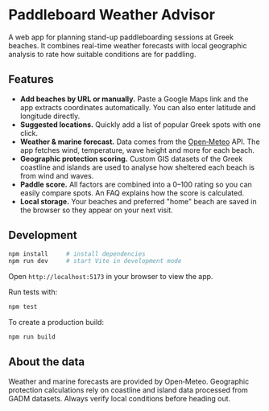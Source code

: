 # Paddleboard Weather Advisor

A web app for planning stand-up paddleboarding sessions at Greek beaches. It combines real-time weather forecasts with local geographic analysis to rate how suitable conditions are for paddling.

## Features

- **Add beaches by URL or manually.** Paste a Google Maps link and the app extracts coordinates automatically. You can also enter latitude and longitude directly.
- **Suggested locations.** Quickly add a list of popular Greek spots with one click.
- **Weather & marine forecast.** Data comes from the [Open‑Meteo](https://open-meteo.com/) API. The app fetches wind, temperature, wave height and more for each beach.
- **Geographic protection scoring.** Custom GIS datasets of the Greek coastline and islands are used to analyse how sheltered each beach is from wind and waves.
- **Paddle score.** All factors are combined into a 0–100 rating so you can easily compare spots. An FAQ explains how the score is calculated.
- **Local storage.** Your beaches and preferred "home" beach are saved in the browser so they appear on your next visit.

## Development

```bash
npm install     # install dependencies
npm run dev     # start Vite in development mode
```

Open `http://localhost:5173` in your browser to view the app.

Run tests with:

```bash
npm test
```

To create a production build:

```bash
npm run build
```

## About the data

Weather and marine forecasts are provided by Open‑Meteo. Geographic protection calculations rely on coastline and island data processed from GADM datasets. Always verify local conditions before heading out.
